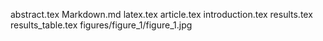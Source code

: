 abstract.tex
Markdown.md
latex.tex
article.tex
introduction.tex
results.tex
results_table.tex
figures/figure_1/figure_1.jpg
